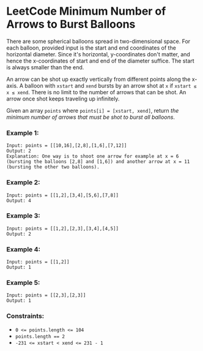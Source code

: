 # LeetCode Minimum Number of Arrows to Burst Balloons
There are some spherical balloons spread in two-dimensional space. For each balloon, provided input is the start and end coordinates of the horizontal diameter. Since it's horizontal, y-coordinates don't matter, and hence the x-coordinates of start and end of the diameter suffice. The start is always smaller than the end.

An arrow can be shot up exactly vertically from different points along the x-axis. A balloon with `xstart` and `xend` bursts by an arrow shot at `x` if `xstart ≤ x ≤ xend`. There is no limit to the number of arrows that can be shot. An arrow once shot keeps traveling up infinitely.

Given an array `points` where `points[i] = [xstart, xend]`, return *the minimum number of arrows that must be shot to burst all balloons*.

### Example 1:
```
Input: points = [[10,16],[2,8],[1,6],[7,12]]
Output: 2
Explanation: One way is to shoot one arrow for example at x = 6 (bursting the balloons [2,8] and [1,6]) and another arrow at x = 11 (bursting the other two balloons).
```

### Example 2:
```
Input: points = [[1,2],[3,4],[5,6],[7,8]]
Output: 4
```

### Example 3:
```
Input: points = [[1,2],[2,3],[3,4],[4,5]]
Output: 2
```

### Example 4:
```
Input: points = [[1,2]]
Output: 1
```

### Example 5:
```
Input: points = [[2,3],[2,3]]
Output: 1
``` 

### Constraints:

* `0 <= points.length <= 104`
* `points.length == 2`
* `-231 <= xstart < xend <= 231 - 1`